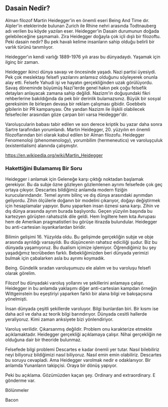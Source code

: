 ## Dasain Nedir?

Alman filozof Martin Heidegger'in en önemli eseri Being And Time dır. Alpler'in eteklerinde bulunan Zurich ile Rhine nehri arasında Todtnauberg adı verilen bu köyde yazılan eser. Heidegger'in Dasain durumunun doğada gelebileceğine şaşmamalı. Zira Heidegger doğayla çok içli dışlı bir filozoftu. Peki dasain nedir? Bu pek havalı kelime insanların sahip olduğu belirli bir varlık türünü tanımlıyor.

Heidegger'ın kendi varlığı 1889-1976 yılı arası bu dünyadaydı. Yaşamak için ilginç bir zaman. 

Heidegger ikinci dünya savaşı ve öncesinde yaşadı. Nazi partisi üyesiydi. Pek çok meslektaşı felsefi yazılarını anlamsız olduğunu söyleyerek onunla alay etti. Felsefe Yahudi işi ve hayatın gerçekliğinden uzak görülüyordu. Savaş döneminde büyümüş Nazi'lerde genel hakın pek çoğu felsefik detayları anlayacak zamana sahip değildi. Nazizm'in doğuşundaki fikri rehberlerine bakıldığında da pek biir derinlik bulamazsınız. Büyük bir sosyal gereksinim ile birleşen devasa bir reklam çalışması gibidir. Goebbels gibilerin bir PR kampanyası. Öte yandan Nazizm ile ilişkili olabilecek felsefeciler arasından göze çarpan biri varsa Heidegger'dir.

Varoluşcularin babası tabir edilen ve son derece kriptik bu yazar daha sonra Sartre tarafından yorumlandı.
Martin Heidegger, 20. yüzyılın en önemli filozoflarından biri olarak kabul edilen bir Alman filozofu. Heidegger Fenomenoloji (phenomenology), yorumbilim (hermeneutics) ve varoluşçuluk (existentialism) alanında çalışmıştır.



https://en.wikipedia.org/wiki/Martin_Heidegger

### Hakettiğini Bulamamış Bir Soru

Heidegger i anlamak için Geleneğe karşı çıktığı noktadan başlamak gerekiyor. Bu da subje özne gözleyen gözlemlenen ayrımı felsefede çok geç ortaya çıkıyor. 
Descartes bildiğimiz anlamda modern fiziğin kurucularındandır. Temel ayrımı bilinç ve dış dünya arasındaki ayrımdan geliyordu. 
Zihin ölçülerle doğanın bir modelini çıkarıyor, doğayı değiştirmek için hesaplamalar yapıyor. Bunu yaparken insan öznesi sana karşı. 
Zihin ve dış dünya arasında ayrım burada başlıyordu. Geçen yüzyılın başında bu kartezyen görüşten rahatsızlık dile geldi. 
Hem İngiltere hem kıta Avrupası hem de Amerikan pragmatistleri bu görüşe itirazda bulundular. Heidegger bu anti-cartesian isyankarlardan biridir.

Bilimin gelişimi 16. Yüzyılda oldu. Bu gelişimde gerçekliğin subje ve obje arasında ayrıldığı varsayıldı. 
Bu düşüncenin rahatsız ediciliği şudur. Biz bu dünyada yaşamıyoruz. Bu dualism içimize işlemiyor. Öğrendiğimiz bu şey yaşadığımız tecrübeden farklı. 
Bebekliğimizden beri dünyada yerimizi bulmak için çabalarken asla bu ayrımı koymadık.

Being. Gündelik sıradan varoluşumuzu ele alalım ve bu varoluşu felsefi olarak görelim.

Filozof bu dünyadaki varoluş yollarını ve şekillerini anlamaya çalışır. 
Heidegger in bu anlamda yaklaşımı diğer anti-cartesian kampdan örneğin Wittgeinstein bu eşeştiriyi yaparken farklı bir alana bilgi ve bakışaçısına yönelmişti. 

İnsan dünyada çeşitli şekillerde varoluyor. Bilgi bunlardan biri. 
Bir kısmı ise daha acil ve daha az teorik bilgi barındırıyor. 
Dünyada cesitli hallerde yeraliyoruz. Kimi zaman anksiyete bizi yönlendiriyor. 

Varoluş verilidir. Çıkarsanmış değildir. Problem onu karakterize etmekte açıklamaktadır. 
Heidegger gerçekliği açıklamaya çalışır. Nihai gerçekliğin ne olduğuna dair bir theoride bulunmaz.

Felsefede bilgi problemi Descartes e kadar önemli yer tutar. Nasıl bilebiliriz neyi biliyoruz bildiğimizi nasıl biliyoruz.
Nasıl emin emin olabiliriz. Descartes bu soruyu cevapladi. Ama Heidegger varolmak nedir e odaklanıyor. Bir anlamda Yunanların takipçisi. Oraya bir dönüş yapıyor.

Peki bu açıklama. Gözümüzden kaçan şey. Ordinary and extraordinary. E gönderme var. 

Bölünmeler 


Bacon

